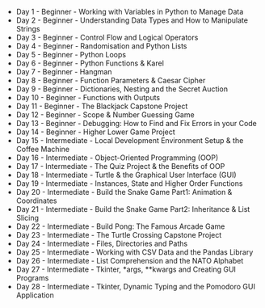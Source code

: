 * Day 1 - Beginner - Working with Variables in Python to Manage Data
* Day 2 - Beginner - Understanding Data Types and How to Manipulate Strings
* Day 3 - Beginner - Control Flow and Logical Operators
* Day 4 - Beginner - Randomisation and Python Lists
* Day 5 - Beginner - Python Loops
* Day 6 - Beginner - Python Functions & Karel
* Day 7 - Beginner - Hangman
* Day 8 - Beginner - Function Parameters & Caesar Cipher
* Day 9 - Beginner - Dictionaries, Nesting and the Secret Auction
* Day 10 - Beginner - Functions with Outputs
* Day 11 - Beginner - The Blackjack Capstone Project
* Day 12 - Beginner - Scope & Number Guessing Game
* Day 13 - Beginner - Debugging: How to Find and Fix Errors in your Code
* Day 14 - Beginner - Higher Lower Game Project
* Day 15 - Intermediate - Local Development Environment Setup & the Coffee Machine
* Day 16 - Intermediate - Object-Oriented Programming (OOP)
* Day 17 - Intermediate - The Quiz Project & the Benefits of OOP
* Day 18 - Intermediate - Turtle & the Graphical User Interface (GUI)
* Day 19 - Intermediate - Instances, State and Higher Order Functions
* Day 20 - Intermediate - Build the Snake Game Part1: Animation & Coordinates
* Day 21 - Intermediate - Build the Snake Game Part2: Inheritance & List Slicing
* Day 22 - Intermediate - Build Pong: The Famous Arcade Game
* Day 23 - Intermediate - The Turtle Crossing Capstone Project
* Day 24 - Intermediate - Files, Directories and Paths
* Day 25 - Intermediate - Working with CSV Data and the Pandas Library
* Day 26 - Intermediate - List Comprehension and the NATO Alphabet
* Day 27 - Intermediate - Tkinter, *args, **kwargs and Creating GUI Programs
* Day 28 - Intermediate - Tkinter, Dynamic Typing and the Pomodoro GUI Application



